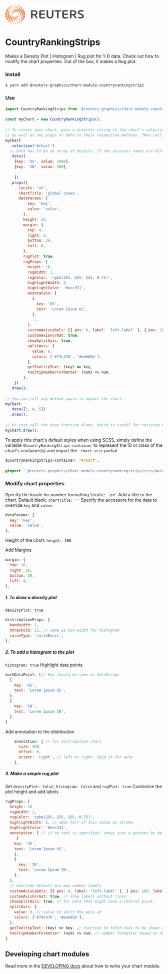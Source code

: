 ![](./badge.svg)

# CountryRankingStrips
Makes a Density Plot | Histogram | Rug plot for 1-D data. Check out how to modify the chart properties. Out of the box, it makes a Rug plot. 

### Install

```
$ yarn add @reuters-graphics/chart-module-countryrankingstrips
```

### Use

```javascript
import CountryRankingStrips from '@reuters-graphics/chart-module-countryrankingstrips';

const myChart = new CountryRankingStrips();

// To create your chart, pass a selector string to the chart's selection method,
// as well as any props or data to their respective methods. Then call draw.
myChart
  .selection('#chart')
  // Data has to be an array of objects. If the accessor names are different, map them in the dataParams prop.
  .data([
    {key: 'US', value: 1000},
    {key: 'IN', value: 300},
    ...
    ]) 
  .props({ 
      locale: 'en',
      chartTitle: 'global cases',
      dataParams: {
          key: 'key',
          value: 'value',
        },
        height: 50,
        margin: {
          top: 4,
          right: 8,
          bottom: 36,
          left: 8,
        },
        rugPlot: true,
        rugProps: {
          height: 16,
          rugWidth: 1,
          rugColor: 'rgba(255, 255, 255, 0.75)',
          highlightWidth: 2,
          highlightColor: '#eec331',
          annotation: [
            {
              key: 'US',
              text: 'Lorem Ipsum US',
            },
            ...
          ],
          customAxisLabels: [{ pos: 0, label: 'left-label' }, { pos: 100, label: 'right-label' }],
          customAxisFormat: true,
          showSplitAxis: true,
          splitAxis: {
            value: 0,
            colors: ['#74c476', '#ee665b'],
          },
          getTooltipText: (key) => key,
          tooltipNumberFormatter: (num) => num,
        },
    })
  .draw();

// You can call any method again to update the chart.
myChart
  .data([3, 4, 5])
  .draw();

// Or just call the draw function alone, which is useful for resizing the chart.
myChart.draw();
```

To apply this chart's default styles when using SCSS, simply define the variable `$CountryRankingStrips-container` to represent the ID or class of the chart's container(s) and import the `_chart.scss` partial.

```CSS
$CountryRankingStrips-container: '#chart';

@import '~@reuters-graphics/chart-module-countryrankingstrips/scss/main';
```

### Modify chart properties

Specify the locale for number formatting ```locale: 'en'``` 
Add a title to the chart. Default blank. ```chartTitle: ''``` 
Specify the accessors for the data to override ```key``` and ```value```.
```javascript
dataParams: {
  key: 'key',
  value: 'value',
},
```
Height of the chart. ```height: 100```

Add Margins
```javascript
margin: {
  top: 18,
  right: 18,
  bottom: 20,
  left: 4,
},
```

##### 1. To draw a density plot
```densityPlot: true```
```javascript
distributionProps: {
  bandwidth: 1,
  threshold: 35, // same as bin-width for histogram
  curveType: 'curveBasis',
},
```
##### 2. To add a histogram to the plot
```histogram: true```
Highlight data points
```javascript
markDataPoint: [// key should be same as dataParams
  {
    key: 'US',
    text: 'Lorem Ipsum US',
  },
  {
    key: 'IN',
    text: 'Lorem Ipsum IN',
  },
]
```
Add annotation to the distribution
```javascript
    annotation: { // for distribution chart
      size: 500,
      offset: 6,
      orient: 'right', // left or right. Skip it for auto
    },
```
##### 3. Make a simple rug plot
Set ```densityPlot: false```, ```histogram: false``` and ```rugPlot: true```
Customise the plot height and add labels
```javascript
rugProps: {
  height: 16,
  rugWidth: 1,
  rugColor: 'rgba(255, 255, 255, 0.75)',
  highlightWidth: 2, // adds half of this value as stroke
  highlightColor: '#eec331', 
  annotation: [ // if no text is specified, shows just a pointer by default
     {
    key: 'US',
    text: 'Lorem Ipsum US',
    },
    {
      key: 'IN',
      text: 'Lorem Ipsum IN',
    },
  ],
  // Override default min-max number labels
  customAxisLabels: [{ pos: 0, label: 'left-label' }, { pos: 100, label: 'right-label' }],
  customAxisFormat: true, // show labels without ticks
  showSplitAxis: true, // for data that might have a central pivot
  splitAxis: {
    value: 0, // value to split the axis at
    colors: ['#74c476', '#ee665b'],
  },
  getTooltipText: (key) => key, // function to fetch text to be shown on the tooltips
  tooltipNumberFormatter: (num) => num, // number formatter based on number type and locale
}
```

## Developing chart modules

Read more in the [DEVELOPING docs](./DEVELOPING.md) about how to write your chart module.
